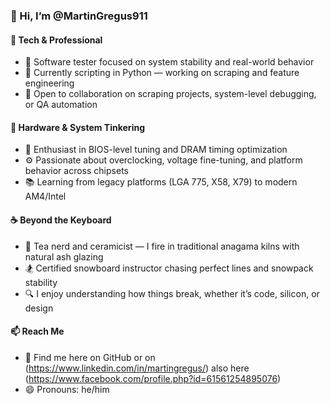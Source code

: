 ### 👋 Hi, I’m @MartinGregus911

#### 💼 Tech & Professional
- 🧪 Software tester focused on system stability and real-world behavior
- 🐍 Currently scripting in Python — working on scraping and feature engineering
- 🤝 Open to collaboration on scraping projects, system-level debugging, or QA automation

#### 🔧 Hardware & System Tinkering
- 🧰 Enthusiast in BIOS-level tuning and DRAM timing optimization
- ⚙️ Passionate about overclocking, voltage fine-tuning, and platform behavior across chipsets
- 📚 Learning from legacy platforms (LGA 775, X58, X79) to modern AM4/Intel

#### ☕ Beyond the Keyboard
- 🍵 Tea nerd and ceramicist — I fire in traditional anagama kilns with natural ash glazing
- 🏂 Certified snowboard instructor chasing perfect lines and snowpack stability
- 🔍 I enjoy understanding how things break, whether it’s code, silicon, or design

#### 📫 Reach Me
- 📨 Find me here on GitHub or on (https://www.linkedin.com/in/martingregus/) also here (https://www.facebook.com/profile.php?id=61561254895076)
- 😄 Pronouns: he/him
